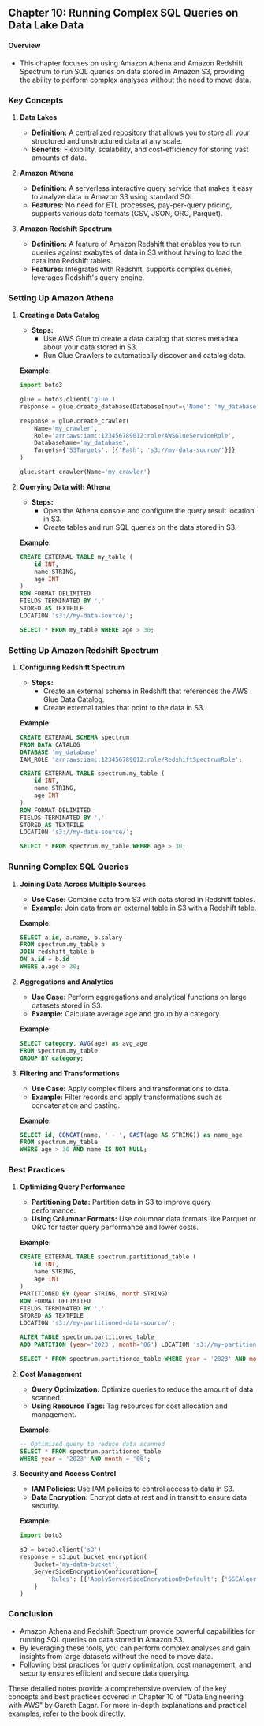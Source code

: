 ## Chapter 10: Running Complex SQL Queries on Data Lake Data

#### Overview
- This chapter focuses on using Amazon Athena and Amazon Redshift Spectrum to run SQL queries on data stored in Amazon S3, providing the ability to perform complex analyses without the need to move data.

### Key Concepts

1. **Data Lakes**
   - **Definition:** A centralized repository that allows you to store all your structured and unstructured data at any scale.
   - **Benefits:** Flexibility, scalability, and cost-efficiency for storing vast amounts of data.

2. **Amazon Athena**
   - **Definition:** A serverless interactive query service that makes it easy to analyze data in Amazon S3 using standard SQL.
   - **Features:** No need for ETL processes, pay-per-query pricing, supports various data formats (CSV, JSON, ORC, Parquet).

3. **Amazon Redshift Spectrum**
   - **Definition:** A feature of Amazon Redshift that enables you to run queries against exabytes of data in S3 without having to load the data into Redshift tables.
   - **Features:** Integrates with Redshift, supports complex queries, leverages Redshift's query engine.

### Setting Up Amazon Athena

1. **Creating a Data Catalog**
   - **Steps:**
     - Use AWS Glue to create a data catalog that stores metadata about your data stored in S3.
     - Run Glue Crawlers to automatically discover and catalog data.

   **Example:**
   ```python
   import boto3

   glue = boto3.client('glue')
   response = glue.create_database(DatabaseInput={'Name': 'my_database'})
   
   response = glue.create_crawler(
       Name='my_crawler',
       Role='arn:aws:iam::123456789012:role/AWSGlueServiceRole',
       DatabaseName='my_database',
       Targets={'S3Targets': [{'Path': 's3://my-data-source/'}]}
   )
   
   glue.start_crawler(Name='my_crawler')
   ```

2. **Querying Data with Athena**
   - **Steps:**
     - Open the Athena console and configure the query result location in S3.
     - Create tables and run SQL queries on the data stored in S3.

   **Example:**
   ```sql
   CREATE EXTERNAL TABLE my_table (
       id INT,
       name STRING,
       age INT
   )
   ROW FORMAT DELIMITED
   FIELDS TERMINATED BY ','
   STORED AS TEXTFILE
   LOCATION 's3://my-data-source/';
   
   SELECT * FROM my_table WHERE age > 30;
   ```

### Setting Up Amazon Redshift Spectrum

1. **Configuring Redshift Spectrum**
   - **Steps:**
     - Create an external schema in Redshift that references the AWS Glue Data Catalog.
     - Create external tables that point to the data in S3.

   **Example:**
   ```sql
   CREATE EXTERNAL SCHEMA spectrum
   FROM DATA CATALOG
   DATABASE 'my_database'
   IAM_ROLE 'arn:aws:iam::123456789012:role/RedshiftSpectrumRole';
   
   CREATE EXTERNAL TABLE spectrum.my_table (
       id INT,
       name STRING,
       age INT
   )
   ROW FORMAT DELIMITED
   FIELDS TERMINATED BY ','
   STORED AS TEXTFILE
   LOCATION 's3://my-data-source/';
   
   SELECT * FROM spectrum.my_table WHERE age > 30;
   ```

### Running Complex SQL Queries

1. **Joining Data Across Multiple Sources**
   - **Use Case:** Combine data from S3 with data stored in Redshift tables.
   - **Example:** Join data from an external table in S3 with a Redshift table.

   **Example:**
   ```sql
   SELECT a.id, a.name, b.salary
   FROM spectrum.my_table a
   JOIN redshift_table b
   ON a.id = b.id
   WHERE a.age > 30;
   ```

2. **Aggregations and Analytics**
   - **Use Case:** Perform aggregations and analytical functions on large datasets stored in S3.
   - **Example:** Calculate average age and group by a category.

   **Example:**
   ```sql
   SELECT category, AVG(age) as avg_age
   FROM spectrum.my_table
   GROUP BY category;
   ```

3. **Filtering and Transformations**
   - **Use Case:** Apply complex filters and transformations to data.
   - **Example:** Filter records and apply transformations such as concatenation and casting.

   **Example:**
   ```sql
   SELECT id, CONCAT(name, ' - ', CAST(age AS STRING)) as name_age
   FROM spectrum.my_table
   WHERE age > 30 AND name IS NOT NULL;
   ```

### Best Practices

1. **Optimizing Query Performance**
   - **Partitioning Data:** Partition data in S3 to improve query performance.
   - **Using Columnar Formats:** Use columnar data formats like Parquet or ORC for faster query performance and lower costs.

   **Example:**
   ```sql
   CREATE EXTERNAL TABLE spectrum.partitioned_table (
       id INT,
       name STRING,
       age INT
   )
   PARTITIONED BY (year STRING, month STRING)
   ROW FORMAT DELIMITED
   FIELDS TERMINATED BY ','
   STORED AS TEXTFILE
   LOCATION 's3://my-partitioned-data-source/';
   
   ALTER TABLE spectrum.partitioned_table
   ADD PARTITION (year='2023', month='06') LOCATION 's3://my-partitioned-data-source/year=2023/month=06/';
   
   SELECT * FROM spectrum.partitioned_table WHERE year = '2023' AND month = '06';
   ```

2. **Cost Management**
   - **Query Optimization:** Optimize queries to reduce the amount of data scanned.
   - **Using Resource Tags:** Tag resources for cost allocation and management.

   **Example:**
   ```sql
   -- Optimized query to reduce data scanned
   SELECT * FROM spectrum.partitioned_table
   WHERE year = '2023' AND month = '06';
   ```

3. **Security and Access Control**
   - **IAM Policies:** Use IAM policies to control access to data in S3.
   - **Data Encryption:** Encrypt data at rest and in transit to ensure data security.

   **Example:**
   ```python
   import boto3

   s3 = boto3.client('s3')
   response = s3.put_bucket_encryption(
       Bucket='my-data-bucket',
       ServerSideEncryptionConfiguration={
           'Rules': [{'ApplyServerSideEncryptionByDefault': {'SSEAlgorithm': 'AES256'}}]
       }
   )
   ```

### Conclusion
- Amazon Athena and Redshift Spectrum provide powerful capabilities for running SQL queries on data stored in Amazon S3.
- By leveraging these tools, you can perform complex analyses and gain insights from large datasets without the need to move data.
- Following best practices for query optimization, cost management, and security ensures efficient and secure data querying.

These detailed notes provide a comprehensive overview of the key concepts and best practices covered in Chapter 10 of "Data Engineering with AWS" by Gareth Eagar. For more in-depth explanations and practical examples, refer to the book directly.